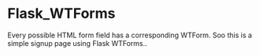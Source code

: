 # Flask_WTForms

Every possible HTML form field has a corresponding WTForm.
Soo this is a simple signup page using Flask WTForms..
